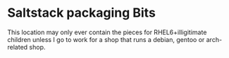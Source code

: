 Saltstack packaging Bits
========================

This location may only ever contain the pieces for RHEL6+illigitimate 
children unless I go to work for a shop that runs a debian, gentoo or
arch-related shop.


